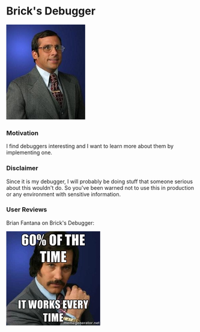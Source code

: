 Brick's Debugger
================

<img src="img/brick.jpg">

### Motivation
I find debuggers interesting and I want to learn more
about them by implementing one.

### Disclaimer
Since it is my debugger, I will probably be doing stuff
that someone serious about this wouldn't do. So you've
been warned not to use this in production or any
environment with sensitive information.

### User Reviews

Brian Fantana on Brick's Debugger:

<img src="img/fantana.jpg">
